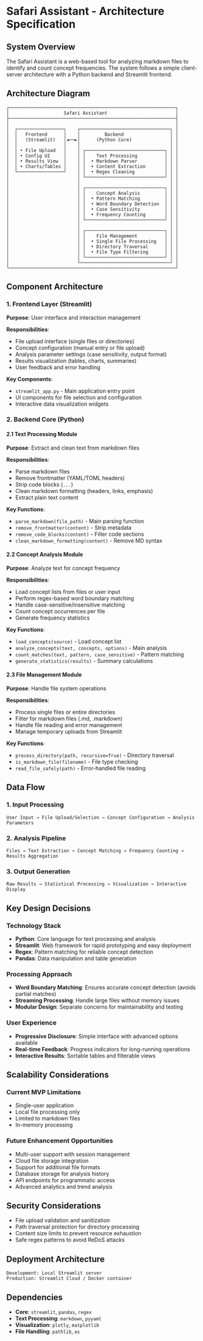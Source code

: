 # Safari Assistant - Architecture Specification

## System Overview
The Safari Assistant is a web-based tool for analyzing markdown files to identify and count concept frequencies. The system follows a simple client-server architecture with a Python backend and Streamlit frontend.

## Architecture Diagram
```
┌─────────────────────────────────────────────────────────────┐
│                    Safari Assistant                         │
├─────────────────────────────────────────────────────────────┤
│                                                             │
│  ┌─────────────────┐    ┌─────────────────────────────────┐ │
│  │   Frontend      │    │         Backend                 │ │
│  │   (Streamlit)   │◄──►│      (Python Core)              │ │
│  │                 │    │                                 │ │
│  │ • File Upload   │    │ ┌─────────────────────────────┐ │ │
│  │ • Config UI     │    │ │    Text Processing          │ │ │
│  │ • Results View  │    │ │  • Markdown Parser          │ │ │
│  │ • Charts/Tables │    │ │  • Content Extraction       │ │ │
│  └─────────────────┘    │ │  • Regex Cleaning           │ │ │
│                         │ └─────────────────────────────┘ │ │
│                         │                                 │ │
│                         │ ┌─────────────────────────────┐ │ │
│                         │ │    Concept Analysis         │ │ │
│                         │ │  • Pattern Matching         │ │ │
│                         │ │  • Word Boundary Detection  │ │ │
│                         │ │  • Case Sensitivity         │ │ │
│                         │ │  • Frequency Counting       │ │ │
│                         │ └─────────────────────────────┘ │ │
│                         │                                 │ │
│                         │ ┌─────────────────────────────┐ │ │
│                         │ │    File Management          │ │ │
│                         │ │  • Single File Processing   │ │ │
│                         │ │  • Directory Traversal      │ │ │
│                         │ │  • File Type Filtering      │ │ │
│                         │ └─────────────────────────────┘ │ │
│                         └─────────────────────────────────┘ │
└─────────────────────────────────────────────────────────────┘
```

## Component Architecture

### 1. Frontend Layer (Streamlit)
**Purpose**: User interface and interaction management

**Responsibilities**:
- File upload interface (single files or directories)
- Concept configuration (manual entry or file upload)
- Analysis parameter settings (case sensitivity, output format)
- Results visualization (tables, charts, summaries)
- User feedback and error handling

**Key Components**:
- `streamlit_app.py` - Main application entry point
- UI components for file selection and configuration
- Interactive data visualization widgets

### 2. Backend Core (Python)

#### 2.1 Text Processing Module
**Purpose**: Extract and clean text from markdown files

**Responsibilities**:
- Parse markdown files
- Remove frontmatter (YAML/TOML headers)
- Strip code blocks (```...```)
- Clean markdown formatting (headers, links, emphasis)
- Extract plain text content

**Key Functions**:
- `parse_markdown(file_path)` - Main parsing function
- `remove_frontmatter(content)` - Strip metadata
- `remove_code_blocks(content)` - Filter code sections
- `clean_markdown_formatting(content)` - Remove MD syntax

#### 2.2 Concept Analysis Module
**Purpose**: Analyze text for concept frequency

**Responsibilities**:
- Load concept lists from files or user input
- Perform regex-based word boundary matching
- Handle case-sensitive/insensitive matching
- Count concept occurrences per file
- Generate frequency statistics

**Key Functions**:
- `load_concepts(source)` - Load concept list
- `analyze_concepts(text, concepts, options)` - Main analysis
- `count_matches(text, pattern, case_sensitive)` - Pattern matching
- `generate_statistics(results)` - Summary calculations

#### 2.3 File Management Module
**Purpose**: Handle file system operations

**Responsibilities**:
- Process single files or entire directories
- Filter for markdown files (.md, .markdown)
- Handle file reading and error management
- Manage temporary uploads from Streamlit

**Key Functions**:
- `process_directory(path, recursive=True)` - Directory traversal
- `is_markdown_file(filename)` - File type checking
- `read_file_safely(path)` - Error-handled file reading

## Data Flow

### 1. Input Processing
```
User Input → File Upload/Selection → Concept Configuration → Analysis Parameters
```

### 2. Analysis Pipeline
```
Files → Text Extraction → Concept Matching → Frequency Counting → Results Aggregation
```

### 3. Output Generation
```
Raw Results → Statistical Processing → Visualization → Interactive Display
```

## Key Design Decisions

### Technology Stack
- **Python**: Core language for text processing and analysis
- **Streamlit**: Web framework for rapid prototyping and easy deployment
- **Regex**: Pattern matching for reliable concept detection
- **Pandas**: Data manipulation and table generation

### Processing Approach
- **Word Boundary Matching**: Ensures accurate concept detection (avoids partial matches)
- **Streaming Processing**: Handle large files without memory issues
- **Modular Design**: Separate concerns for maintainability and testing

### User Experience
- **Progressive Disclosure**: Simple interface with advanced options available
- **Real-time Feedback**: Progress indicators for long-running operations
- **Interactive Results**: Sortable tables and filterable views

## Scalability Considerations

### Current MVP Limitations
- Single-user application
- Local file processing only
- Limited to markdown files
- In-memory processing

### Future Enhancement Opportunities
- Multi-user support with session management
- Cloud file storage integration
- Support for additional file formats
- Database storage for analysis history
- API endpoints for programmatic access
- Advanced analytics and trend analysis

## Security Considerations
- File upload validation and sanitization
- Path traversal protection for directory processing
- Content size limits to prevent resource exhaustion
- Safe regex patterns to avoid ReDoS attacks

## Deployment Architecture
```
Development: Local Streamlit server
Production: Streamlit Cloud / Docker container
```

## Dependencies
- **Core**: `streamlit`, `pandas`, `regex`
- **Text Processing**: `markdown`, `pyyaml`
- **Visualization**: `plotly`, `matplotlib`
- **File Handling**: `pathlib`, `os`
